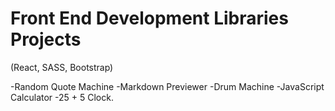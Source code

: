 # Front End Development Libraries Projects
(React, SASS, Bootstrap)

-Random Quote Machine
-Markdown Previewer
-Drum Machine
-JavaScript Calculator 
-25 + 5 Clock.